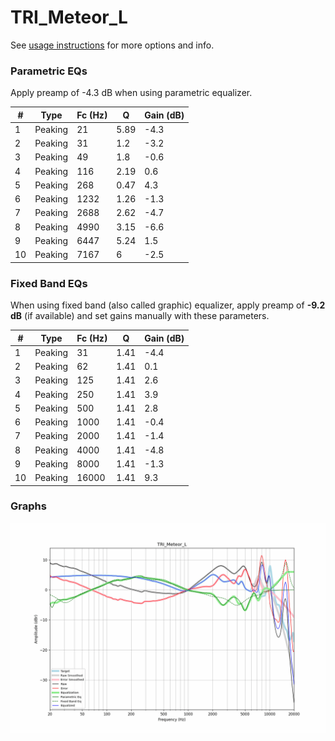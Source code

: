 # TRI_Meteor_L
See [usage instructions](https://github.com/jaakkopasanen/AutoEq#usage) for more options and info.

### Parametric EQs
Apply preamp of -4.3 dB when using parametric equalizer.

|   # | Type    |   Fc (Hz) |    Q |   Gain (dB) |
|-----|---------|-----------|------|-------------|
|   1 | Peaking |        21 | 5.89 |        -4.3 |
|   2 | Peaking |        31 | 1.2  |        -3.2 |
|   3 | Peaking |        49 | 1.8  |        -0.6 |
|   4 | Peaking |       116 | 2.19 |         0.6 |
|   5 | Peaking |       268 | 0.47 |         4.3 |
|   6 | Peaking |      1232 | 1.26 |        -1.3 |
|   7 | Peaking |      2688 | 2.62 |        -4.7 |
|   8 | Peaking |      4990 | 3.15 |        -6.6 |
|   9 | Peaking |      6447 | 5.24 |         1.5 |
|  10 | Peaking |      7167 | 6    |        -2.5 |

### Fixed Band EQs
When using fixed band (also called graphic) equalizer, apply preamp of **-9.2 dB** (if available) and set gains manually with these parameters.

|   # | Type    |   Fc (Hz) |    Q |   Gain (dB) |
|-----|---------|-----------|------|-------------|
|   1 | Peaking |        31 | 1.41 |        -4.4 |
|   2 | Peaking |        62 | 1.41 |         0.1 |
|   3 | Peaking |       125 | 1.41 |         2.6 |
|   4 | Peaking |       250 | 1.41 |         3.9 |
|   5 | Peaking |       500 | 1.41 |         2.8 |
|   6 | Peaking |      1000 | 1.41 |        -0.4 |
|   7 | Peaking |      2000 | 1.41 |        -1.4 |
|   8 | Peaking |      4000 | 1.41 |        -4.8 |
|   9 | Peaking |      8000 | 1.41 |        -1.3 |
|  10 | Peaking |     16000 | 1.41 |         9.3 |

### Graphs
![](./TRI_Meteor_L.png)
